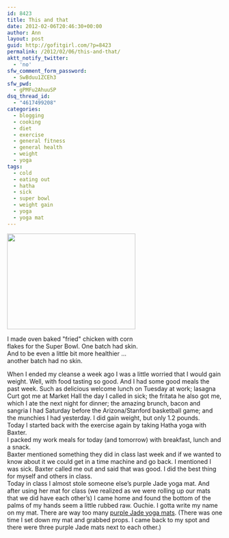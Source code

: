 ```yaml
---
id: 8423
title: This and that
date: 2012-02-06T20:46:30+00:00
author: Ann
layout: post
guid: http://gofitgirl.com/?p=8423
permalink: /2012/02/06/this-and-that/
aktt_notify_twitter:
  - 'no'
sfw_comment_form_password:
  - SwBduu1ZCEh3
sfw_pwd:
  - gPMFu2AhuuSP
dsq_thread_id:
  - "4617499208"
categories:
  - blogging
  - cooking
  - diet
  - exercise
  - general fitness
  - general health
  - weight
  - yoga
tags:
  - cold
  - eating out
  - hatha
  - sick
  - super bowl
  - weight gain
  - yoga
  - yoga mat
---
```

<div id="attachment_8434" style="width: 310px" class="wp-caption alignleft">
  <a href="http://gofitgirl.com/blog/wp-content/uploads/2012/02/chicken.jpg"><img class="size-medium wp-image-8434" title="chicken" src="http://gofitgirl.com/blog/wp-content/uploads/2012/02/chicken-300x223.jpg" alt="" width="300" height="223" /></a>
  
  <p class="wp-caption-text">
    I made oven baked "fried" chicken with corn flakes for the Super Bowl. One batch had skin. And to be even a little bit more healthier ... another batch had no skin.
  </p>
</div>

  
When I ended my cleanse a week ago I was a little worried that I would gain weight. Well, with food tasting so good. And I had some good meals the past week. Such as delicious welcome lunch on Tuesday at work; lasagna Curt got me at Market Hall the day I called in sick; the fritata he also got me, which I ate the next night for dinner; the amazing brunch, bacon and sangria I had Saturday before the Arizona/Stanford basketball game; and the munchies I had yesterday. I did gain weight, but only 1.2 pounds.  
Today I started back with the exercise again by taking Hatha yoga with Baxter.  
I packed my work meals for today (and tomorrow) with breakfast, lunch and a snack.  
Baxter mentioned something they did in class last week and if we wanted to know about it we could get in a time machine and go back. I mentioned I was sick. Baxter called me out and said that was good. I did the best thing for myself and others in class.  
Today in class I almost stole someone else&#8217;s purple Jade yoga mat. And after using her mat for class (we realized as we were rolling up our mats that we did have each other&#8217;s) I came home and found the bottom of the palms of my hands seem a little rubbed raw. Ouchie. I gotta write my name on my mat. There are way too many [purple Jade yoga mats](http://www.rei.com/product/786833/jade-harmony-professional-yoga-mat). (There was one time I set down my mat and grabbed props. I came back to my spot and there were three purple Jade mats next to each other.)